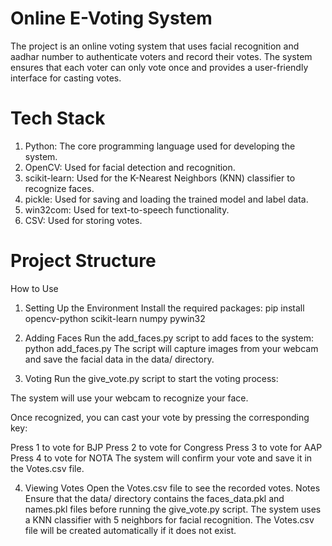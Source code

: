 # Online E-Voting System

The project is an online voting system that uses facial recognition and aadhar number to authenticate voters and record their votes. The system ensures that each voter can only vote once and provides a user-friendly interface for casting votes.

# Tech Stack
1. Python: The core programming language used for developing the system.
2. OpenCV: Used for facial detection and recognition.
3. scikit-learn: Used for the K-Nearest Neighbors (KNN) classifier to recognize faces.
4. pickle: Used for saving and loading the trained model and label data.
5. win32com: Used for text-to-speech functionality.
6. CSV: Used for storing votes.


# Project Structure
How to Use
1. Setting Up the Environment
Install the required packages: pip install opencv-python scikit-learn numpy pywin32

3. Adding Faces
Run the add_faces.py script to add faces to the system: python add_faces.py
The script will capture images from your webcam and save the facial data in the data/ directory.
4. Voting
Run the give_vote.py script to start the voting process:

The system will use your webcam to recognize your face.

Once recognized, you can cast your vote by pressing the corresponding key:

Press 1 to vote for BJP
Press 2 to vote for Congress
Press 3 to vote for AAP
Press 4 to vote for NOTA
The system will confirm your vote and save it in the Votes.csv file.

4. Viewing Votes
Open the Votes.csv file to see the recorded votes.
Notes
Ensure that the data/ directory contains the faces_data.pkl and names.pkl files before running the give_vote.py script.
The system uses a KNN classifier with 5 neighbors for facial recognition.
The Votes.csv file will be created automatically if it does not exist.


